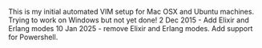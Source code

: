 This is my initial automated VIM setup for Mac OSX and Ubuntu machines. Trying to work on Windows but not yet done!
2 Dec 2015 - Add Elixir and Erlang modes
10 Jan 2025 - remove Elixir and Erlang modes. Add support for Powershell.
